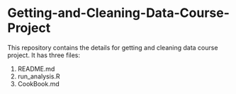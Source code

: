 # Getting-and-Cleaning-Data-Course-Project


This repository contains the details for getting and cleaning data course project. It has three files:
1. README.md
2. run_analysis.R
3. CookBook.md

